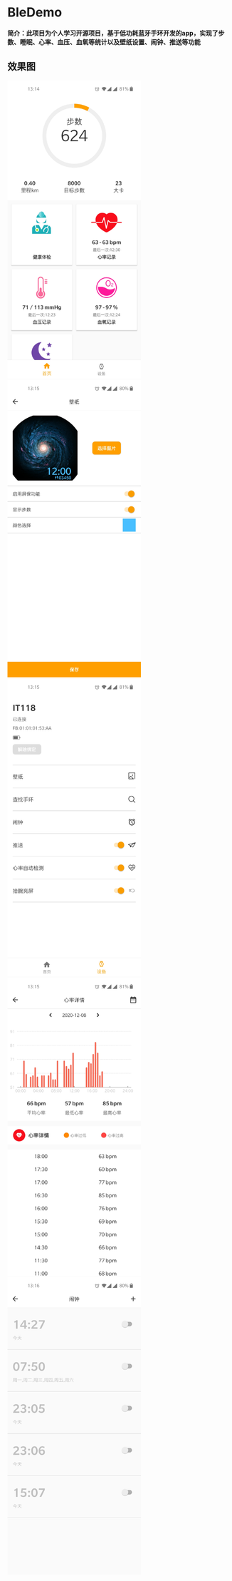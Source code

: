 # BleDemo
**简介：此项目为个人学习开源项目，基于低功耗蓝牙手环开发的app，实现了步数、睡眠、心率、血压、血氧等统计以及壁纸设置、闹钟、推送等功能**

## 效果图



<img src="https://github.com/SmartVive/BleDemo/blob/main/screenShot/116680912166434847.jpg" width="300">　<img src="https://github.com/SmartVive/BleDemo/blob/main/screenShot/41865219170645244.jpg" width="300">
<img src="https://github.com/SmartVive/BleDemo/blob/main/screenShot/52531429862448297.jpg" width="300">　<img src="https://github.com/SmartVive/BleDemo/blob/main/screenShot/687126564397815300.jpg" width="300">
<img src="https://github.com/SmartVive/BleDemo/blob/main/screenShot/764106823002934861.jpg" width="300">
